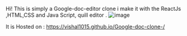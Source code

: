 Hi! This is simply a Google-doc-editor clone i make it with the ReactJs ,HTML,CSS and Java Script, quill editor . ![image](https://github.com/vishal1015/Google-doc-clone-/assets/109803237/5d2ab18b-d876-4785-98df-01ae9f2306b7)

It is Hosted on : https://vishal1015.github.io/Google-doc-clone-/
